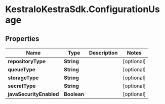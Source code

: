 # KestraIoKestraSdk.ConfigurationUsage

## Properties

Name | Type | Description | Notes
------------ | ------------- | ------------- | -------------
**repositoryType** | **String** |  | [optional] 
**queueType** | **String** |  | [optional] 
**storageType** | **String** |  | [optional] 
**secretType** | **String** |  | [optional] 
**javaSecurityEnabled** | **Boolean** |  | [optional] 


